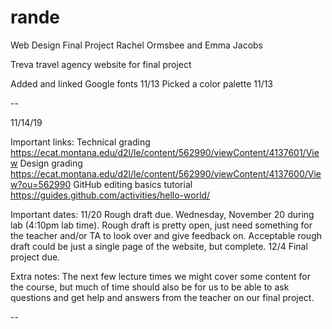 # rande
Web Design Final Project
Rachel Ormsbee and Emma Jacobs

Treva travel agency website for final project

Added and linked Google fonts 11/13
Picked a color palette 11/13


--

11/14/19

Important links:
Technical grading  https://ecat.montana.edu/d2l/le/content/562990/viewContent/4137601/View 
Design grading    https://ecat.montana.edu/d2l/le/content/562990/viewContent/4137600/View?ou=562990
GitHub editing basics tutorial    https://guides.github.com/activities/hello-world/

Important dates:
11/20   Rough draft due. Wednesday, November 20 during lab (4:10pm lab time). Rough draft is pretty open, just need something for the teacher and/or TA to look over and give feedback on. Acceptable rough draft could be just a single page of the website, but complete.
12/4    Final project due.

Extra notes:
The next few lecture times we might cover some content for the course, but much of time should also be for us to be able to ask questions and get help and answers from the teacher on our final project.

--

